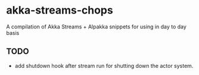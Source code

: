 # akka-streams-chops
A compilation of Akka Streams + Alpakka snippets for using in day to day basis

## TODO

* add shutdown hook after stream run for shutting down the actor system.
